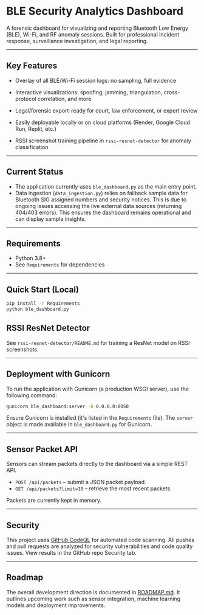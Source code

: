 # BLE Security Analytics Dashboard

A forensic dashboard for visualizing and reporting Bluetooth Low Energy (BLE), Wi-Fi, and RF anomaly sessions. Built for professional incident response, surveillance investigation, and legal reporting.

---

## **Key Features**
- Overlay of all BLE/Wi-Fi session logs: no sampling, full evidence
- Interactive visualizations: spoofing, jamming, triangulation, cross-protocol correlation, and more
- Legal/forensic export-ready for court, law enforcement, or expert review
- Easily deployable locally or on cloud platforms (Render, Google Cloud Run, Replit, etc.)

- RSSI screenshot training pipeline in `rssi-resnet-detector` for anomaly classification
---

## **Current Status**
- The application currently uses `ble_dashboard.py` as the main entry point.
- Data ingestion (`data_ingestion.py`) relies on fallback sample data for Bluetooth SIG assigned numbers and security notices. This is due to ongoing issues accessing the live external data sources (returning 404/403 errors). This ensures the dashboard remains operational and can display sample insights.

---

## **Requirements**
- Python 3.8+
- See `Requirements` for dependencies

---

## **Quick Start (Local)**
```bash
pip install -r Requirements
python ble_dashboard.py
```
## RSSI ResNet Detector
See `rssi-resnet-detector/README.md` for training a ResNet model on RSSI screenshots.


---

## **Deployment with Gunicorn**
To run the application with Gunicorn (a production WSGI server), use the following command:
```bash
gunicorn ble_dashboard:server -b 0.0.0.0:8050
```
Ensure Gunicorn is installed (it's listed in the `Requirements` file). The `server` object is made available in `ble_dashboard.py` for Gunicorn.

---

## Sensor Packet API

Sensors can stream packets directly to the dashboard via a simple REST API.

- `POST /api/packets` – submit a JSON packet payload.
- `GET /api/packets?limit=10` – retrieve the most recent packets.

Packets are currently kept in memory.

---

## Security

This project uses [GitHub CodeQL](https://codeql.github.com/) for automated code scanning.
All pushes and pull requests are analyzed for security vulnerabilities and code quality issues.
View results in the GitHub repo Security tab.

---

## Roadmap

The overall development direction is documented in [ROADMAP.md](ROADMAP.md). It outlines upcoming work such as sensor integration, machine learning models and deployment improvements.
